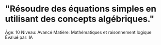 # "Résoudre des équations simples en utilisant des concepts algébriques."

Âge: 10
Niveau: Avancé
Matière: Mathématiques et raisonnement logique
Évalué par: IA